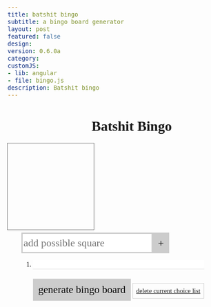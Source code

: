 ```yaml
---
title: batshit bingo
subtitle: a bingo board generator
layout: post
featured: false
design: 
version: 0.6.0a
category: 
customJS:
- lib: angular
- file: bingo.js
description: Batshit bingo
---
```

<style>
@import url(http://fonts.googleapis.com/css?family=Oswald:400,300,700);
body {
	font: 1em 'Oswald';
	font-weight: 300;
}
.title {
	text-align: center;
}
.grid, .button {
	cursor: pointer;
}
.grid {
	border: 1px solid #666;
	width: 200px;
	height: 200px;
	float: left;
	margin-left: -1px;
	margin-top: -1px;
}
.grid ::selection {
	background: none;
}
.grid p {
	font-weight: 700;
	text-transform: uppercase;
	text-align: center;
	margin-top: 90px;
	font-size: 1.5em;
}
.bingo__board {
	width: 1000px;
	float: left;
}
.control__panel {
	padding: 0 2em;
	float: left;
}
.instructions li {
	margin: 0.5em 0;
}
.instruction__item {
	border: none;
	font-size: 1em;
	border-bottom: 1px dotted #ccc;
	width: 100%;
}
input:focus, .button:focus {
	outline: none;
}
.instruction__item:focus {
	border-bottom-style: solid;
}
.button {
	border: none;
	background: #ccc;
	padding: 0.5em;
	margin-top: 0.25em;
	display: inline-block;
}
.button, input {
	font: 1.5em "Oswald";
	font-weight: 300;
}
.bingo--active {
	color: white;
	background-color: black;
}
.bingo--winner {
	background: url("http://a1star.com/images/shimmering-multistars.gif");
}
.new__possible {
	border: 3px solid #ccc;
	height: 3rem;
	margin: 0;
}
.new__possible:focus {
	border-color: black;
}
.possible {
	top: 0px;
	height: 3rem;
	padding: 0.125em 0.5em;
}
.button:focus, .button.mini:hover {
	background-color: black;
}
.new__possible:hover {
	border-color: yellow;
}
.button:hover {
	background-color: yellow;
}
.no-go {
	cursor: not-allowed;
}
.button.mini {
	font-size: .95em;
	background-color: transparent;
	border: 1px solid #ccc;
}
</style>

<div ng-app>
<div ng-controller="Bingo">
	
<h1 class="title">Batshit Bingo</h1>

<div class="bingo__board">
	<div class="grid" ng-repeat="i in getNumber(board) track by $index" ng-click="highlightSpace()" ng-class="{'bingo--active' : boardSort[$index].selected == true, 'bingo--winner' : boardSort[$index].glittery == true, 'no-go' : boardSort.length == 0}"><p ng-bind="boardSort[$index].text"></p></div>
</div>

<aside class="control__panel">
<form ng-submit="pushList()">
<input ng-model="test" placeholder="add possible square" class="new__possible"><button class="button possible">+</button>
</form>
	
<ol class="instructions">
	<li ng-repeat="item in instruct"><input class="instruction__item" ng-model="item.feeling"></li>
</ul>

<button ng-click="generateBoard()" class="button">generate bingo board</button>
<a href="#" ng-if="instruct.length !== 0" ng-click="resetChoices()" class="button mini">delete current choice list</a>
</aside>

</div>
</div>
